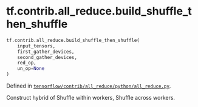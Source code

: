<div itemscope itemtype="http://developers.google.com/ReferenceObject">
<meta itemprop="name" content="tf.contrib.all_reduce.build_shuffle_then_shuffle" />
<meta itemprop="path" content="Stable" />
</div>

# tf.contrib.all_reduce.build_shuffle_then_shuffle

``` python
tf.contrib.all_reduce.build_shuffle_then_shuffle(
    input_tensors,
    first_gather_devices,
    second_gather_devices,
    red_op,
    un_op=None
)
```



Defined in [`tensorflow/contrib/all_reduce/python/all_reduce.py`](https://www.tensorflow.org/code/tensorflow/contrib/all_reduce/python/all_reduce.py).

Construct hybrid of Shuffle within workers, Shuffle across workers.